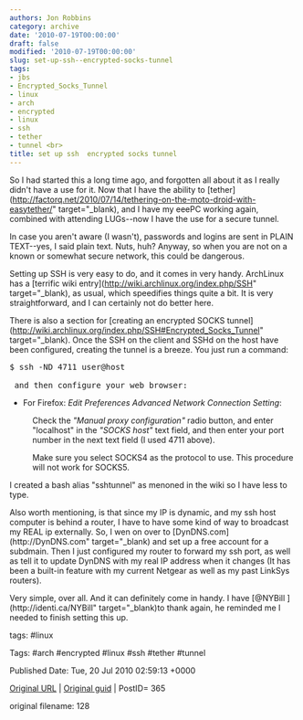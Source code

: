 ```yaml
---
authors: Jon Robbins
category: archive
date: '2010-07-19T00:00:00'
draft: false
modified: '2010-07-19T00:00:00'
slug: set-up-ssh--encrypted-socks-tunnel
tags:
- jbs
- Encrypted_Socks_Tunnel
- linux
- arch
- encrypted
- linux
- ssh
- tether
- tunnel <br>
title: set up ssh  encrypted socks tunnel
---
```


So I had started this a long time ago, and forgotten all about it as I really didn't have a use for it.  Now that I have the ability to [tether](http://factorq.net/2010/07/14/tethering-on-the-moto-droid-with-easytether/" target="_blank), and I have my eeePC working again, combined with attending LUGs--now I have the use for a secure tunnel.

 In case you aren't aware (I wasn't), passwords and logins are sent in PLAIN TEXT--yes, I said plain text.  Nuts, huh?  Anyway, so when you are not on a known or somewhat secure network, this could be dangerous.

 Setting up SSH is very easy to do, and it comes in very handy.  ArchLinux has a [terrific wiki entry](http://wiki.archlinux.org/index.php/SSH" target="_blank), as usual, which speedifies things quite a bit.  It is very straightforward, and I can certainly not do better here.

 There is also a section for [creating an encrypted SOCKS tunnel](http://wiki.archlinux.org/index.php/SSH#Encrypted_Socks_Tunnel" target="_blank).  Once the SSH on the client and SSHd on the host have been configured, creating the tunnel is a breeze.  You just run a command:

 <pre>$ ssh -ND 4711 user@host

 and then configure your web browser:</pre>
<ul>
<li>For Firefox: <em>Edit  Preferences  Advanced  Network  Connection  Setting</em>:</li>
</ul>
<dl><dd>Check the <em>"Manual proxy configuration"</em> radio button, and enter "localhost" in the <em>"SOCKS host"</em> text field, and then enter your port number in the next text field (I used 4711 above).</dd></dl><dl><dd>Make sure you select SOCKS4 as the protocol to use. This procedure will not work for SOCKS5.</dd></dl><dl>
I created a bash alias "sshtunnel" as menoned in the wiki so I have less to type.</dl><dl>Also worth mentioning, is that since my IP is dynamic, and my ssh host computer is behind a router, I have to have some kind of way to broadcast my REAL ip externally.  So, I wen on over to [DynDNS.com](http://DynDNS.com" target="_blank) and set up a free account for a subdmain. Then I just configured my router to forward my ssh port, as well as tell it to update DynDNS with my real IP address when it changes (It has been a built-in feature with my current Netgear as well as my past LinkSys routers).</dl><dl>Very simple, over all.  And it can definitely come in handy.   I have [@NYBill ](http://identi.ca/NYBill" target="_blank)to thank again, he reminded me I needed to finish setting this up.</dl>




tags: #linux 

Tags:  #arch #encrypted #linux #ssh #tether #tunnel 


Published Date: Tue, 20 Jul 2010 02:59:13 +0000 

[Original URL](http://factorq.net/2010/07/19/set-up-ssh-encrypted-socks-tunnel/) | [Original guid](http://factorq.net/?p=365) | PostID= 365

 original filename: 128